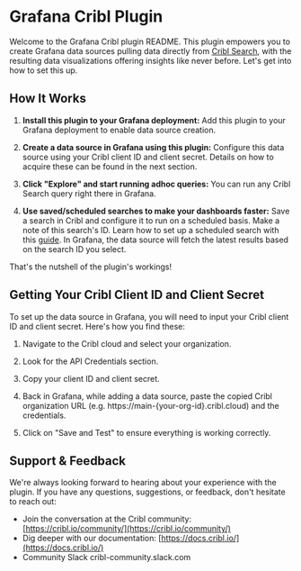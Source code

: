 # Grafana Cribl Plugin

Welcome to the Grafana Cribl plugin README. This plugin empowers you to create Grafana data sources pulling data directly from [Cribl Search](https://cribl.io/search/), with the resulting data visualizations offering insights like never before. Let's get into how to set this up.

## How It Works

1. **Install this plugin to your Grafana deployment:** Add this plugin to your Grafana deployment to enable data source creation.

2. **Create a data source in Grafana using this plugin:** Configure this data source using your Cribl client ID and client secret. Details on how to acquire these can be found in the next section.

3. **Click "Explore" and start running adhoc queries:** You can run any Cribl Search query right there in Grafana.

4. **Use saved/scheduled searches to make your dashboards faster:** Save a search in Cribl and configure it to run on a scheduled basis. Make a note of this search's ID. Learn how to set up a scheduled search with this [guide](https://docs.cribl.io/search/scheduled-searches/). In Grafana, the data source will fetch the latest results based on the search ID you select.

That's the nutshell of the plugin's workings!

## Getting Your Cribl Client ID and Client Secret

To set up the data source in Grafana, you will need to input your Cribl client ID and client secret. Here's how you find these:

1. Navigate to the Cribl cloud and select your organization.

2. Look for the API Credentials section.

3. Copy your client ID and client secret.

4. Back in Grafana, while adding a data source, paste the copied Cribl organization URL (e.g. https://main-{your-org-id}.cribl.cloud) and the credentials.

5. Click on "Save and Test" to ensure everything is working correctly.

## Support & Feedback

We're always looking forward to hearing about your experience with the plugin. If you have any questions, suggestions, or feedback, don't hesitate to reach out:

- Join the conversation at the Cribl community: [https://cribl.io/community/](https://cribl.io/community/)
- Dig deeper with our documentation: [https://docs.cribl.io/](https://docs.cribl.io/)
- Community Slack cribl-community.slack.com
